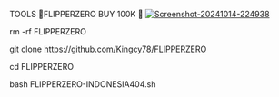 TOOLS  💃FLIPPERZERO BUY 100K 💃
<a href="https://ibb.co.com/ZBYS31F"><img src="https://i.ibb.co.com/1rdM3JP/Screenshot-20241014-224938.png" alt="Screenshot-20241014-224938" border="0"></a>

rm -rf FLIPPERZERO

git clone https://github.com/Kingcy78/FLIPPERZERO

cd FLIPPERZERO

bash FLIPPERZERO-INDONESIA404.sh

